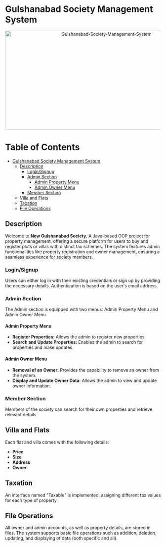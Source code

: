 # Gulshanabad Society Management System
<p align="center">
  <img src="https://socialify.git.ci/Mohid-Anwar/Gulshanabad-Society-Management-System/image?font=Raleway&language=1&name=1&owner=1&pattern=Charlie%20Brown&theme=Auto" alt="Gulshanabad-Society-Management-System" width="640" height="320" />
</p>

# Table of Contents

- [Gulshanabad Society Management System](#gulshanabad-society-management-system)
  - [Description](#description)
    - [Login/Signup](#loginsignup)
    - [Admin Section](#admin-section)
      - [Admin Property Menu](#admin-property-menu)
      - [Admin Owner Menu](#admin-owner-menu)
    - [Member Section](#member-section)
  - [Villa and Flats](#villa-and-flats)
  - [Taxation](#taxation)
  - [File Operations](#file-operations)


## Description
Welcome to **New Gulshanabad Society**, A Java-based OOP project for property management, offering a secure platform for users to buy and register plots or villas with distinct tax schemes. The system features admin functionalities like property registration and owner management, ensuring a seamless experience for society members.
### Login/Signup

Users can either log in with their existing credentials or sign up by providing the necessary details. Authentication is based on the user's email address.

### Admin Section

The Admin section is equipped with two menus: Admin Property Menu and Admin Owner Menu.

#### Admin Property Menu

- **Register Properties:** Allows the admin to register new properties.
- **Search and Update Properties:** Enables the admin to search for properties and make updates.
  
#### Admin Owner Menu

- **Removal of an Owner:** Provides the capability to remove an owner from the system.
- **Display and Update Owner Data:** Allows the admin to view and update owner information.

### Member Section

Members of the society can search for their own properties and retrieve relevant details.

## Villa and Flats

Each flat and villa comes with the following details:

- **Price**
- **Size**
- **Address**
- **Owner**

## Taxation

An interface named "Taxable" is implemented, assigning different tax values for each type of property.

## File Operations

All owner and admin accounts, as well as property details, are stored in files. The system supports basic file operations such as addition, deletion, updating, and displaying of data (both specific and all).


